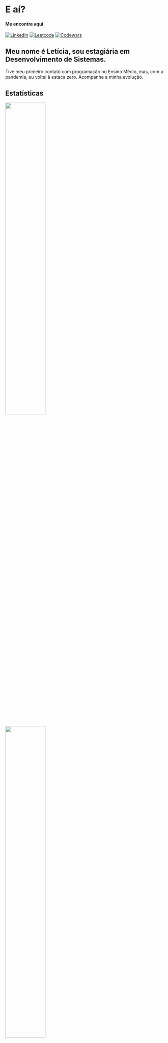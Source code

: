# E aí?
#### **Me encontre aqui**

[![LinkedIn](https://img.shields.io/badge/LinkedIn-0077B5?style=for-the-badge&logo=linkedin&logoColor=white)](www.linkedin.com/in/leticia-alves-de-pontes)
[![Leetcode](https://img.shields.io/badge/-LeetCode-FFA116?style=for-the-badge&logo=LeetCode&logoColor=black)](https://leetcode.com/leticia-hub/)
[![Codewars](https://img.shields.io/badge/Codewars-B1361E?style=for-the-badge&logo=Codewars&logoColor=white)](https://www.codewars.com/users/Lettti)

## Meu nome é Letícia, sou estagiária em Desenvolvimento de Sistemas.
Tive meu primeiro contato com programação no Ensino Médio, mas, com a pandemia, eu voltei à estaca zero. Acompanhe a minha evolução.

## Estatísticas

<img src="https://github-readme-stats.vercel.app/api?username=leticia-hub&show_icons=true&theme=aura&include_all_commits=true&count_private=true" width="50%" />
<img src="https://streak-stats.demolab.com/?user=leticia-hub&theme=aura" width="50%" />
<img src="https://github-readme-stats.vercel.app/api/top-langs/?username=leticia-hub&theme=aura" width="50%" alt="Most Used Languages">
&nbsp;

<table border="1" align="cente>
  <thead>
    <tr>
      <th width="30%">To-Do</td>
      <th width="40%">In Progress</td>
      <th width="30%">Done</td>
    </tr>
  </thead>
  <tbody>
    <tr>
      <td>Revisar matemática</td>
      <td>Aprender uma linguagem por 100 dias</td>
      <td></td>
    </tr>
    <tr>
      <td>Pensar e anotar ideias de projetos</td>
      <td>Explorar as diferentes áreas da tecnologia para ver em qual me encaixo</td>
      <td></td>
    </tr>
  </tbody>
</table>
&nbsp;

#### Já tive contato com
<div>
  <img src="https://img.shields.io/badge/Angular-DD0031?style=for-the-badge&logo=angular&logoColor=white"/>
  <img src="https://img.shields.io/badge/Arduino-00878F.svg?style=for-the-badge&logo=Arduino&logoColor=white"/>
  <img src="https://img.shields.io/badge/C-00599C?style=for-the-badge&logo=c&logoColor=white"/>
  <img src="https://img.shields.io/badge/C%2B%2B-00599C?style=for-the-badge&logo=c%2B%2B&logoColor=white"/>
  <img src="https://img.shields.io/badge/C%23-239120?style=for-the-badge&logo=c-sharp&logoColor=white"/>
  <img src="https://img.shields.io/badge/CSS-239120?&style=for-the-badge&logo=css3&logoColor=white"/>
  <img src="https://img.shields.io/badge/HTML-239120?style=for-the-badge&logo=html5&logoColor=white"/>
  <img src="https://img.shields.io/badge/Java-ED8B00?style=for-the-badge&logo=openjdk&logoColor=white"/>
  <img src="https://img.shields.io/badge/JavaScript-F7DF1E?style=for-the-badge&logo=javascript&logoColor=black"/>
  <img src="https://img.shields.io/badge/jQuery-0769AD?style=for-the-badge&logo=jquery&logoColor=white"/>
  <img src="https://img.shields.io/badge/MySQL-00000F?style=for-the-badge&logo=mysql&logoColor=white"/>
  <img src="https://img.shields.io/badge/PHP-777BB4?style=for-the-badge&logo=php&logoColor=white"/>
  <img src="https://img.shields.io/badge/R-276DC3?style=for-the-badge&logo=r&logoColor=white"/>
  <img src="https://img.shields.io/badge/Shell_Script-121011?style=for-the-badge&logo=gnu-bash&logoColor=white"/>
</div>
&nbsp;
    
<h3 align="center">Outros projetos</h3>
